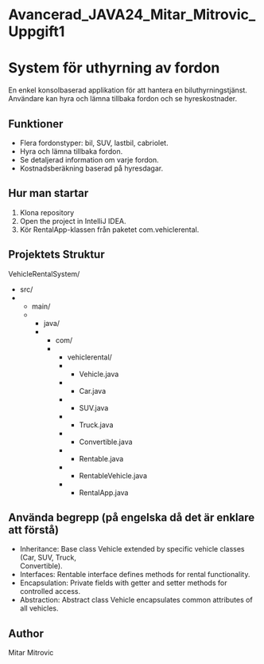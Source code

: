 # Avancerad_JAVA24_Mitar_Mitrovic_Uppgift1

# System för uthyrning av fordon

En enkel konsolbaserad applikation för att hantera en biluthyrningstjänst. Användare kan hyra och lämna tillbaka fordon och se hyreskostnader.

## Funktioner
- Flera fordonstyper: bil, SUV, lastbil, cabriolet.
- Hyra och lämna tillbaka fordon.
- Se detaljerad information om varje fordon.
- Kostnadsberäkning baserad på hyresdagar.


## Hur man startar
1. Klona repository
2. Open the project in IntelliJ IDEA.
3. Kör RentalApp-klassen från paketet com.vehiclerental.

## Projektets Struktur
VehicleRentalSystem/
- src/
- - main/
  - - java/
    - - com/
      - - vehiclerental/
        - - Vehicle.java
        - - Car.java
        - - SUV.java
        - - Truck.java
        - - Convertible.java
        - - Rentable.java
        - - RentableVehicle.java
        - - RentalApp.java

## Använda begrepp (på engelska då det är enklare att förstå)
- Inheritance: Base class Vehicle extended by specific vehicle classes (Car, SUV, Truck,     
  Convertible).
- Interfaces: Rentable interface defines methods for rental functionality.
- Encapsulation: Private fields with getter and setter methods for controlled access.
- Abstraction: Abstract class Vehicle encapsulates common attributes of all vehicles.

## Author
Mitar Mitrovic
